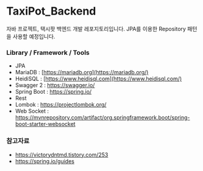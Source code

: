 # TaxiPot_Backend
자바 프로젝트, 택시팟 백엔드 개발 레포지토리입니다.
JPA를 이용한 Repository 패턴을 사용할 예정입니다.

### Library / Framework / Tools
+ JPA
+ MariaDB : [https://mariadb.org](https://mariadb.org/)
+ HeidiSQL : [https://www.heidisql.com](https://www.heidisql.com/)
+ Swagger 2 : https://swagger.io/
+ Spring Boot : https://spring.io/
+ Rest
+ Lombok : https://projectlombok.org/
+ Web Socket : https://mvnrepository.com/artifact/org.springframework.boot/spring-boot-starter-websocket

### 참고자료

+ https://victorydntmd.tistory.com/253
+ https://spring.io/guides